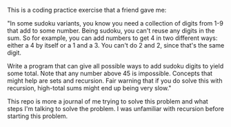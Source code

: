 This is a coding practice exercise that a friend gave me:

"In some sudoku variants, you know you need a collection of digits from 1-9
that add to some number. Being sudoku, you can't reuse any digits in the sum.
So for example, you can add numbers to get 4 in two different ways: either a 4
by itself or a 1 and a 3. You can't do 2 and 2, since that's the same digit.

Write a program that can give all possible ways to add sudoku digits to yield
some total. Note that any number above 45 is impossible. Concepts that might
help are sets and recursion. Fair warning that if you do solve this with
recursion, high-total sums might end up being very slow."

This repo is more a journal of me trying to solve this problem and what
steps I'm talking to solve the problem. I was unfamiliar with recursion before
starting this problem.
